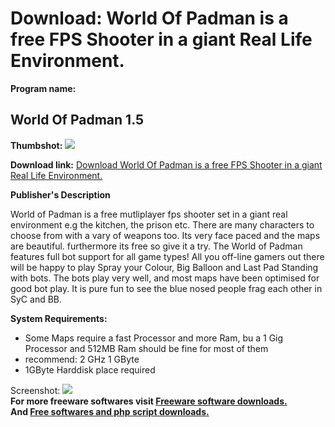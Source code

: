 # Download: World Of Padman is a free FPS Shooter in a giant Real Life Environment.

**Program name:**

## World Of Padman 1.5

  
**Thumbshot:** ![](http://www.freewarefiles.com/screenshot/wopadman_md.jpg)   
  
**Download link:** [Download World Of Padman is a free FPS Shooter in a giant Real Life Environment.](http://freesoftwares.boysofts.com/World-Of-Padman_program_32289.html)  
  


**Publisher's Description**  
  


World of Padman is a free mutliplayer fps shooter set in a giant real environment e.g the kitchen, the prison etc. There are many characters to choose from with a vary of weapons too. Its very face paced and the maps are beautiful. furthermore its free so give it a try. The World of Padman features full bot support for all game types! All you off-line gamers out there will be happy to play Spray your Colour, Big Balloon and Last Pad Standing with bots. The bots play very well, and most maps have been optimised for good bot play. It is pure fun to see the blue nosed people frag each other in SyC and BB. 

**System Requirements:**

  * Some Maps require a fast Processor and more Ram, bu a 1 Gig Processor and 512MB Ram should be fine for most of them 
  * recommend: 2 GHz 1 GByte 
  * 1GByte Harddisk place required 

  
  
Screenshot: ![](http://www.freewarefiles.com/screenshot/wopadman.jpg)   
**For more freeware softwares visit [Freeware software downloads.](http://freesoftwares.boysofts.com/)**   
**And [Free softwares and php script downloads.](http://www.boysofts.com/)**
